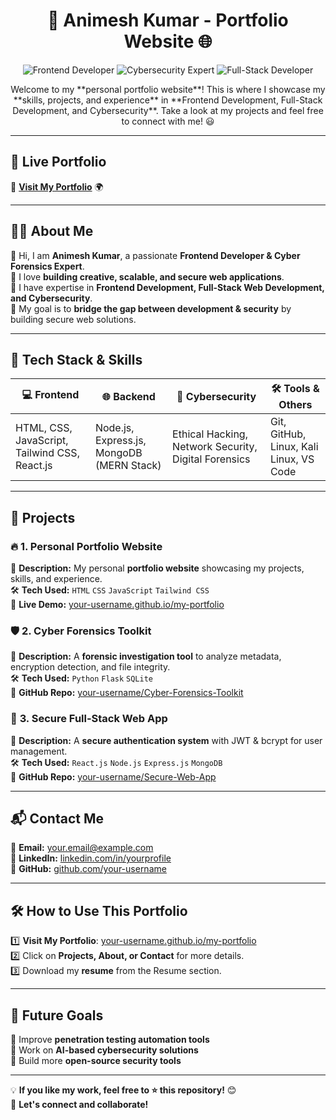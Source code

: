 <h1 align="center">🚀 Animesh Kumar - Portfolio Website 🌐</h1>

<p align="center">
  <img src="https://img.shields.io/badge/Frontend-Developer-blue" alt="Frontend Developer">
  <img src="https://img.shields.io/badge/Cybersecurity-Expert-red" alt="Cybersecurity Expert">
  <img src="https://img.shields.io/badge/Web%20Development-Full--Stack-green" alt="Full-Stack Developer">
</p>

<p align="center">
Welcome to my **personal portfolio website**! This is where I showcase my **skills, projects, and experience** in **Frontend Development, Full-Stack Development, and Cybersecurity**.  
Take a look at my projects and feel free to connect with me! 😃
</p>

---

## 📌 **Live Portfolio**
🔗 **[Visit My Portfolio]([https://your-username.github.io/my-portfolio/](https://animesh-kr-portfolio.netlify.app/))** 🌍  

---

## 🧑‍💻 **About Me**
👋 Hi, I am **Animesh Kumar**, a passionate **Frontend Developer & Cyber Forensics Expert**.  
🔹 I love **building creative, scalable, and secure web applications**.  
🔹 I have expertise in **Frontend Development, Full-Stack Web Development, and Cybersecurity**.  
🔹 My goal is to **bridge the gap between development & security** by building secure web solutions.  

---

## 🚀 **Tech Stack & Skills**
| 💻 Frontend | 🌐 Backend | 🔐 Cybersecurity | 🛠 Tools & Others |
|------------|-----------|-----------------|------------------|
| HTML, CSS, JavaScript, Tailwind CSS, React.js | Node.js, Express.js, MongoDB (MERN Stack) | Ethical Hacking, Network Security, Digital Forensics | Git, GitHub, Linux, Kali Linux, VS Code |

---

## 📂 **Projects**
### 🔥 **1. Personal Portfolio Website**
📌 **Description:** My personal **portfolio website** showcasing my projects, skills, and experience.  
🛠 **Tech Used:** `HTML` `CSS` `JavaScript` `Tailwind CSS`  
🔗 **Live Demo:** [your-username.github.io/my-portfolio]([https://your-username.github.io/my-portfolio/](https://animesh-kr-portfolio.netlify.app/))  

### 🛡 **2. Cyber Forensics Toolkit**
📌 **Description:** A **forensic investigation tool** to analyze metadata, encryption detection, and file integrity.  
🛠 **Tech Used:** `Python` `Flask` `SQLite`  
🔗 **GitHub Repo:** [your-username/Cyber-Forensics-Toolkit](https://github.com/your-username/Cyber-Forensics-Toolkit)  

### 🔐 **3. Secure Full-Stack Web App**
📌 **Description:** A **secure authentication system** with JWT & bcrypt for user management.  
🛠 **Tech Used:** `React.js` `Node.js` `Express.js` `MongoDB`  
🔗 **GitHub Repo:** [your-username/Secure-Web-App](https://github.com/your-username/Secure-Web-App)  

---

## 📬 **Contact Me**
📧 **Email:** your.email@example.com  
🔗 **LinkedIn:** [linkedin.com/in/yourprofile](https://linkedin.com/in/yourprofile)  
🐙 **GitHub:** [github.com/your-username](https://github.com/your-username)  

---

## 🛠 **How to Use This Portfolio**
1️⃣ **Visit My Portfolio**: [your-username.github.io/my-portfolio](https://your-username.github.io/my-portfolio/)  
2️⃣ Click on **Projects, About, or Contact** for more details.  
3️⃣ Download my **resume** from the Resume section.  

---

## 🎯 **Future Goals**
🔹 Improve **penetration testing automation tools**  
🔹 Work on **AI-based cybersecurity solutions**  
🔹 Build more **open-source security tools**  

---

💡 **If you like my work, feel free to ⭐ this repository!** 😊  
🚀 **Let's connect and collaborate!**  
